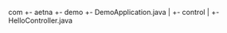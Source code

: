 com
  +- aetna
      +- demo
        +- DemoApplication.java
        |
        +- control
        |   +- HelloController.java
